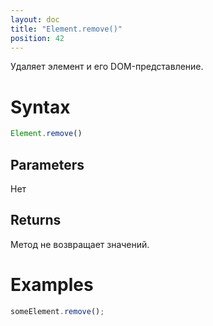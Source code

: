 ```yaml
---
layout: doc
title: "Element.remove()"
position: 42
---
```


Удаляет элемент и его DOM-представление.

# Syntax

```js
Element.remove()
```

## Parameters

Нет

## Returns

Метод не возвращает значений.

# Examples

```js
someElement.remove();
```